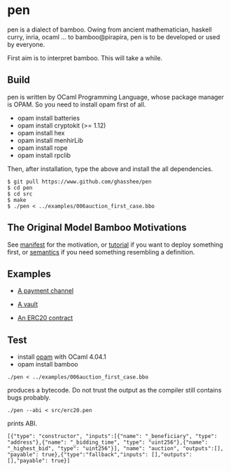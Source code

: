 # pen 

pen is a dialect of bamboo.
Owing from ancient mathematician, haskell curry, inria, ocaml ... to bamboo@pirapira, pen is to be developed or used by everyone.

First aim is to interpret bamboo. This will take a while.

## Build 

pen is written by OCaml Programming Language, 
whose package manager is OPAM. 
So you need to install opam first of all.  

* opam install batteries
* opam install cryptokit (>= 1.12)
* opam install hex
* opam install menhirLib
* opam install rope
* opam install rpclib

Then, after installation, type the above and install the all dependencies.

```
$ git pull https://www.github.com/ghasshee/pen
$ cd pen 
$ cd src
$ make
$ ./pen < ../examples/006auction_first_case.bbo
```


## The Original Model Bamboo Motivations 

See [manifest](doc/manifest.md) for the motivation, or [tutorial](doc/tutorial.md) if you want to deploy something first, or [semantics](doc/semantics.md) if you need something resembling a definition.

## Examples

* [A payment channel](./examples/00h_payment_channel.bbo)
* [A vault](https://medium.com/@pirapira/implementing-a-vault-in-bamboo-9c08241b6755)

* [An ERC20 contract](./src/erc20.pen)


## Test

* install [opam](http://opam.ocaml.org/doc/Install.html) with OCaml 4.04.1
* opam install bamboo

```
./pen < ../examples/006auction_first_case.bbo
```
produces a bytecode. Do not trust the output as the compiler still contains bugs probably.

```
./pen --abi < src/erc20.pen
```

prints ABI.

```
[{"type": "constructor", "inputs":[{"name": "_beneficiary", "type": "address"},{"name": "_bidding_time", "type": "uint256"},{"name": "_highest_bid", "type": "uint256"}], "name": "auction", "outputs":[], "payable": true},{"type":"fallback","inputs": [],"outputs": [],"payable": true}]
```



